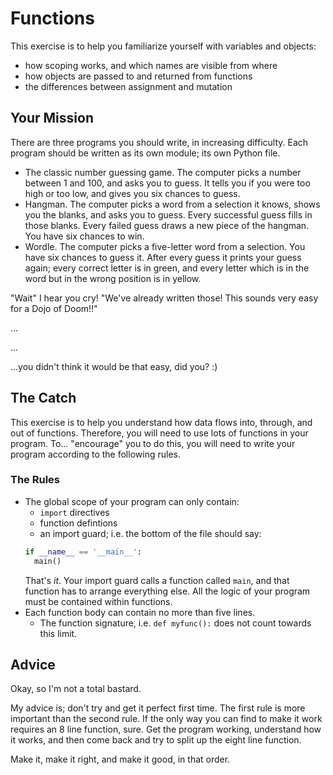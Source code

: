 # Functions

This exercise is to help you familiarize yourself with variables and objects:
* how scoping works, and which names are visible from where
* how objects are passed to and returned from functions
* the differences between assignment and mutation

## Your Mission

There are three programs you should write, in increasing difficulty. Each program should be written as its own module; its own Python file.
* The classic number guessing game. The computer picks a number between 1 and 100, and asks you to guess. It tells you if you were too high or too low, and gives you six chances to guess.
* Hangman. The computer picks a word from a selection it knows, shows you the blanks, and asks you to guess. Every successful guess fills in those blanks. Every failed guess draws a new piece of the hangman. You have six chances to win.
* Wordle. The computer picks a five-letter word from a selection. You have six chances to guess it. After every guess it prints your guess again; every correct letter is in green, and every letter which is in the word but in the wrong position is in yellow.

"Wait" I hear you cry! "We've already written those! This sounds very easy for a Dojo of Doom!!"

...

...

...you didn't think it would be that easy, did you? :)

## The Catch

This exercise is to help you understand how data flows into, through, and out of functions. Therefore, you will need to use lots of functions in your program. To... "encourage" you to do this, you will need to write your program according to the following rules. 

### The Rules

* The global scope of your program can only contain:
  * `import` directives
  * function defintions
  * an import guard; i.e. the bottom of the file should say:
  ```python
  if __name__ == '__main__':
    main()
  ```
  That's _it_. Your import guard calls a function called `main`, and that function has to arrange everything else. All the logic of your program must be contained within functions.
* Each function body can contain no more than five lines.
  * The function signature, i.e. `def myfunc():` does not count towards this limit.

## Advice

Okay, so I'm not a total bastard. 

My advice is; don't try and get it perfect first time. The first rule is more important than the second rule. If the only way you can find to make it work requires an 8 line function, sure. Get the program working, understand how it works, and then come back and try to split up the eight line function.

Make it, make it right, and make it good, in that order.
